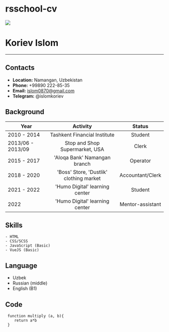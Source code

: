 # rsschool-cv

![](../CV&Markdown/IQ.jpg)

# Koriev Islom

---

## Contacts

- **Location:** Namangan, Uzbekistan
- **Phone:** +99890 222-85-35
- **Email:** islom0870@gmail.com
- **Telegram:** @islomkoriev

## Background

| Year              |                Activity                 |      Status      |
| ----------------- | :-------------------------------------: | :--------------: |
| 2010 - 2014       |      Tashkent Financial Institute       |     Student      |
| 2013/06 - 2013/09 |     Stop and Shop Supermarket, USA      |      Clerk       |
| 2015 - 2017       |      'Aloqa Bank' Namangan branch       |     Operator     |
| 2018 - 2020       | 'Boss' Store, 'Dustlik' clothing market | Accountant/Clerk |
| 2021 - 2022       |     'Humo Digital' learning center      |     Student      |
| 2022              |     'Humo Digital' learning center      | Mentor-assistant |

## Skills

    - HTML
    - CSS/SCSS
    - JavaScript (Basic)
    - VueJS (Basic)

## Language

- Uzbek
- Russian (middle)
- English (B1)

## Code

```
 function multiply (a, b){
    return a*b
 }
```
